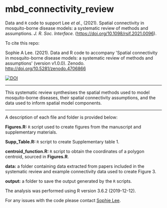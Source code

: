 # mbd_connectivity_review

Data and `R` code to support Lee *et al.*, (2021). Spatial connectivity in mosquito-borne disease models: a systematic review of methods and assumptions. *J. R. Soc. Interface.* (https://doi.org/10.1098/rsif.2021.0096). 

To cite this repo:

Sophie A Lee. (2021). Data and R code to accompany 'Spatial connectivity in mosquito-borne disease models: a systematic review of methods and assumptions' (version v1.0.0). Zenodo. http://doi.org/10.5281/zenodo.4706866

[![DOI](https://zenodo.org/badge/DOI/10.5281/zenodo.4706866.svg)](https://doi.org/10.5281/zenodo.4706866)

--------------------------------------------------------------------------------

This systematic review synthesises the spatial methods used to model mosquito-borne diseases, their spatial connectivity assumptions, and the data used to inform spatial model components. 

--------------------------------------------------------------------------------

A description of each file and folder is provided below:

  **Figures.R:** `R` script used to create figures from the manuscript and supplementary materials.

  **Supp_Table.R:** `R` script to create Supplementary table 1.

  **centroid_function.R:** `R` script to obtain the coordinates of a polygon centroid, sourced in **Figures.R**.
  
  **data:** a folder containing data extracted from papers included in the systematic review and example connectivity data used to create Figure 3. 
  
  **output:** a folder to save the output generated by the `R` scripts.

The analysis was performed using R version 3.6.2 (2019-12-12).

For any issues with the code please contact [Sophie Lee](https://www.lshtm.ac.uk/aboutus/people/lee.sophie).

